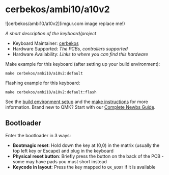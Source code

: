 # cerbekos/ambi10/a10v2

![cerbekos/ambi10/a10v2](imgur.com image replace me!)

*A short description of the keyboard/project*

* Keyboard Maintainer: [cerbekos](https://github.com/cerbekos)
* Hardware Supported: *The PCBs, controllers supported*
* Hardware Availability: *Links to where you can find this hardware*

Make example for this keyboard (after setting up your build environment):

    make cerbekos/ambi10/a10v2:default

Flashing example for this keyboard:

    make cerbekos/ambi10/a10v2:default:flash

See the [build environment setup](https://docs.qmk.fm/#/getting_started_build_tools) and the [make instructions](https://docs.qmk.fm/#/getting_started_make_guide) for more information. Brand new to QMK? Start with our [Complete Newbs Guide](https://docs.qmk.fm/#/newbs).

## Bootloader

Enter the bootloader in 3 ways:

* **Bootmagic reset**: Hold down the key at (0,0) in the matrix (usually the top left key or Escape) and plug in the keyboard
* **Physical reset button**: Briefly press the button on the back of the PCB - some may have pads you must short instead
* **Keycode in layout**: Press the key mapped to `QK_BOOT` if it is available
